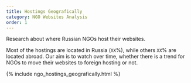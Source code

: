 ```yaml
---
title: Hostings Geografically
category: NGO Websites Analysis
order: 1
---
```


Research about where Russian NGOs host their websites.

Most of the hostings are located in Russia (`XX`%), while others `XX`% are located abroad. Our aim is to watch over time, whether there is a trend for NGOs to move their websites to foreign hosting or not.

{% include ngo_hostings_geografically.html %}
